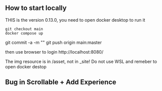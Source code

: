 ## How to start locally
THIS is the version 0.13.0, you need to open docker desktop to run it
```
git checkout main
docker compose up
```
git commit -a -m ""
git push origin main:master

then use browser to login http://localhost:8080/

The img resource is in /asset, not in _site!
Do not use WSL and remeber to open docker destop
## Bug in Scrollable + Add Experience